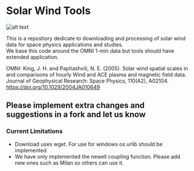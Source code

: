 # Solar Wind Tools

![alt text](https://github.com/08walkersj/Solar_Wind_Tools/blob/master/Development_Code/solar_wind.gif "Image Credit: NASA's Goddard Space Flight Center")

This is a repostiory dedicate to downloading and processing of solar wind data for space physics applications and studies.\
We base this code around the OMNI 1-min data but tools should have extended application.

OMNI: King, J. H. and Papitashvili, N. E. (2005). Solar wind spatial scales in and comparisons of hourly Wind and ACE plasma and magnetic field data. Journal of Geophysical Research: Space Physics, 110(A2), A02104. https://doi.org/10.1029/2004JA010649


## Please implement extra changes and suggestions in a fork and let us know
### Current Limitations
- Download uses wget. For use for windows os urlib should be implemented
- We have only implemented the newell coupling function. Please add new ones such as Milan so others can use it.
